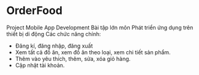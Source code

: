 # OrderFood
Project Mobile App Development
Bài tập lớn môn Phát triển ứng dụng trên thiết bị di động
Các chức năng chính:
+ Đăng kí, đăng nhập, đăng xuất
+ Xem tất cả đồ ăn, xem đồ ăn theo loại, xem chi tiết sản phẩm.
+ Thêm vào yêu thích, thêm, sửa, xóa giỏ hàng.
+ Cập nhật tài khoản.


